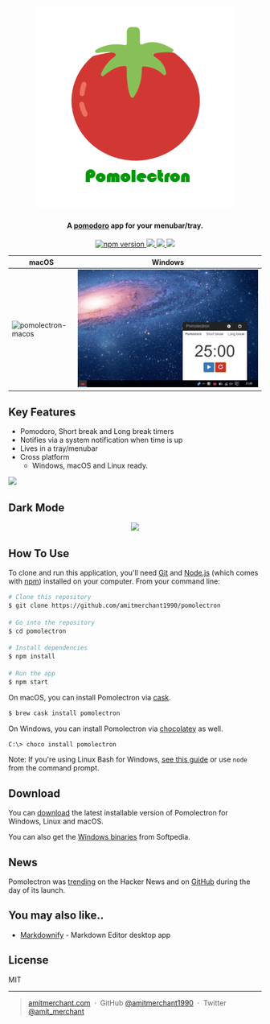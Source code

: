 <h1 align="center">
  <br>
  <a href="https://github.com/amitmerchant1990/pomolectron">
    <img src="https://raw.githubusercontent.com/amitmerchant1990/pomolectron/master/app/res/pomolectron-transparent.png" alt="Pomolectron" width="400">
  </a>
  <br>
</h1>

<h4 align="center">A <a href="https://en.wikipedia.org/wiki/Pomodoro_Technique" target="_blank">pomodoro</a> app for your menubar/tray.</h4>

<p align="center">
  <a href="https://badge.fury.io/js/pomolectron">
    <img src="https://badge.fury.io/js/pomolectron.svg" alt="npm version" height="18">
  </a>
  <a href="https://chocolatey.org/packages/pomolectron">
    <img src="https://img.shields.io/chocolatey/v/git.svg">
  </a>
  <a href="https://saythanks.io/to/amitmerchant1990">
    <img src="https://img.shields.io/badge/SayThanks.io-%E2%98%BC-1EAEDB.svg">
  </a>
  <a href="https://www.paypal.me/AmitMerchant">
    <img src="https://img.shields.io/badge/$-donate-ff69b4.svg?maxAge=2592000&amp;style=flat">
  </a>
</p>

|  macOS            |  Windows |
|---------------------|----------------------|
|![pomolectron-macos](https://cloud.githubusercontent.com/assets/3647841/24491376/9250a1de-1544-11e7-86ef-82b77c006daa.png) | ![](https://raw.githubusercontent.com/amitmerchant1990/pomolectron/master/app/res/pomodoro.PNG) |

## Key Features

* Pomodoro, Short break and Long break timers
* Notifies via a system notification when time is up
* Lives in a tray/menubar
* Cross platform
  - Windows, macOS and Linux ready.

<a href="https://www.patreon.com/amitmerchant">
	<img src="https://c5.patreon.com/external/logo/become_a_patron_button@2x.png" width="160">
</a>


## Dark Mode

<div align="center"><img src="app/res/pomolectron-dark.png"></div>
  
## How To Use

To clone and run this application, you'll need [Git](https://git-scm.com) and [Node.js](https://nodejs.org/en/download/) (which comes with [npm](http://npmjs.com)) installed on your computer. From your command line:

```bash
# Clone this repository
$ git clone https://github.com/amitmerchant1990/pomolectron

# Go into the repository
$ cd pomolectron

# Install dependencies
$ npm install

# Run the app
$ npm start
```

On macOS, you can install Pomolectron via [cask](http://caskroom.io/).

```bash
$ brew cask install pomolectron 
```

On Windows, you can install Pomolectron via [chocolatey](https://chocolatey.org) as well.

```bash
C:\> choco install pomolectron
```

Note: If you're using Linux Bash for Windows, [see this guide](https://www.howtogeek.com/261575/how-to-run-graphical-linux-desktop-applications-from-windows-10s-bash-shell/) or use `node` from the command prompt.

## Download

You can [download](https://github.com/amitmerchant1990/pomolectron/releases/tag/v1.1.0) the latest installable version of Pomolectron for Windows, Linux and macOS.

You can also get the [Windows binaries](http://www.softpedia.com/get/Others/Miscellaneous/Pomolectron.shtml) from Softpedia.


## News
Pomolectron was [trending](https://news.ycombinator.com/item?id=13878898) on the Hacker News and on [GitHub](https://raw.githubusercontent.com/amitmerchant1990/test/master/trending.JPG) during the day of its launch.

## You may also like..

- [Markdownify](https://github.com/amitmerchant1990/electron-markdownify) - Markdown Editor desktop app

## License

MIT

---

> [amitmerchant.com](https://www.amitmerchant.com) &nbsp;&middot;&nbsp;
> GitHub [@amitmerchant1990](https://github.com/amitmerchant1990) &nbsp;&middot;&nbsp;
> Twitter [@amit_merchant](https://twitter.com/amit_merchant)
